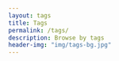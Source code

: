 ```yaml
---
layout: tags
title: Tags
permalink: /tags/
description: Browse by tags
header-img: "img/tags-bg.jpg"
---
```

